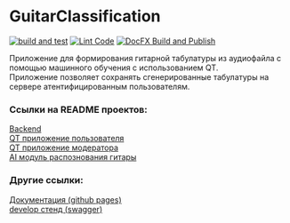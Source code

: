 <!-- markdownlint-disable -->

# GuitarClassification

[![build and test](https://github.com/SharafeevRavil/GuitarClassification/actions/workflows/build-and-test.yml/badge.svg)](https://github.com/SharafeevRavil/GuitarClassification/actions/workflows/build-and-test.yml)
[![Lint Code](https://github.com/SharafeevRavil/GuitarClassification/actions/workflows/linter.yml/badge.svg)](https://github.com/SharafeevRavil/GuitarClassification/actions/workflows/linter.yml)
[![DocFX Build and Publish](https://github.com/SharafeevRavil/GuitarClassification/actions/workflows/docfx-build-publish.yml/badge.svg)](https://github.com/SharafeevRavil/GuitarClassification/actions/workflows/docfx-build-publish.yml)

Приложение для формирования гитарной табулатуры из аудиофайла с помощью машинного обучения с использованием QT.<br>
Приложение позволяет сохранять сгенерированные табулатуры на сервере атентифицированным пользователям.<br>

### Ссылки на README проектов:
[Backend](./GuitarCogBackend/README.md)<br>
[QT приложение пользователя](./Desktop/MainApplication/README.md)<br>
[QT приложение модератора](./Desktop/ModeratorApplication/README.md)<br>
[AI модуль распознования гитары](./Desktop/MainApplication/AIModule/README.md)<br>

### Другие ссылки:
[Документация (github pages)](https://sharafeevravil.github.io/GuitarClassification/)<br>
[develop стенд (swagger)](https://guitarclassification-production.up.railway.app/swagger/index.html)<br>
